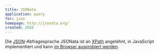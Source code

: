 ```yaml
---
title: JSONata
application: query
for: json
homepage: http://jsonata.org/
created: 2016
---
```


Die [JSON](../json)-Abfragesprache JSONata ist an [XPath](xpath) angelehnt, in JavaScript implementiert und kann [im Browser ausprobiert werden](http://try.jsonata.org/).

